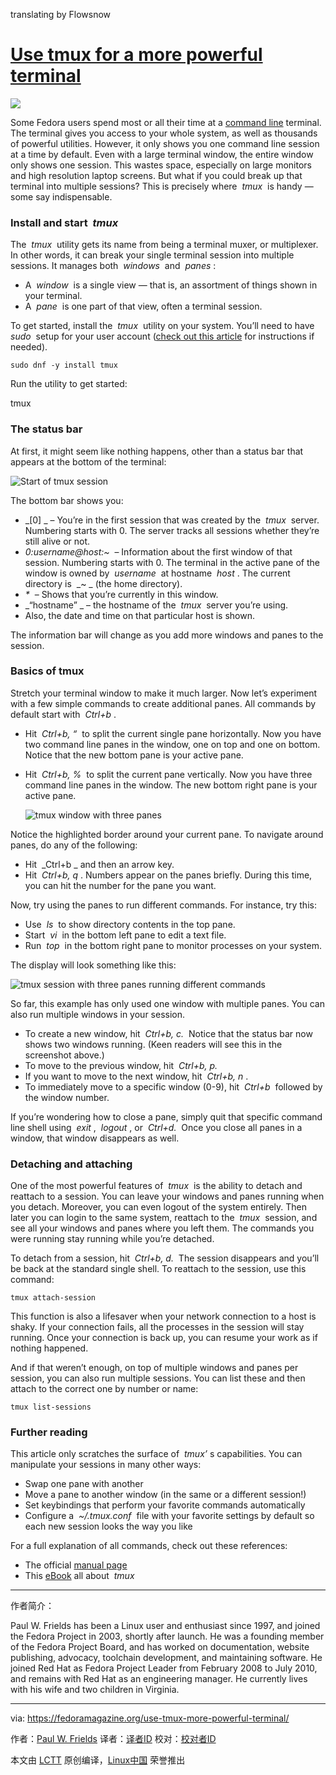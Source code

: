 translating by Flowsnow

# [Use tmux for a more powerful terminal][3]


 ![](https://cdn.fedoramagazine.org/wp-content/uploads/2017/01/tmux-945x400.jpg) 

Some Fedora users spend most or all their time at a [command line][4] terminal. The terminal gives you access to your whole system, as well as thousands of powerful utilities. However, it only shows you one command line session at a time by default. Even with a large terminal window, the entire window only shows one session. This wastes space, especially on large monitors and high resolution laptop screens. But what if you could break up that terminal into multiple sessions? This is precisely where  _tmux_  is handy — some say indispensable.

### Install and start  _tmux_ 

The  _tmux_  utility gets its name from being a terminal muxer, or multiplexer. In other words, it can break your single terminal session into multiple sessions. It manages both  _windows_  and  _panes_ :

*   A  _window_  is a single view — that is, an assortment of things shown in your terminal.
*   A  _pane_  is one part of that view, often a terminal session.

To get started, install the  _tmux_  utility on your system. You’ll need to have  _sudo_  setup for your user account ([check out this article][5] for instructions if needed).

```
sudo dnf -y install tmux
```

Run the utility to get started:

tmux

### The status bar

At first, it might seem like nothing happens, other than a status bar that appears at the bottom of the terminal:

 ![Start of tmux session](https://cdn.fedoramagazine.org/wp-content/uploads/2017/01/Screenshot-from-2017-02-04-12-54-41.png) 

The bottom bar shows you:

*   _[0] _ – You’re in the first session that was created by the  _tmux_  server. Numbering starts with 0\. The server tracks all sessions whether they’re still alive or not.
*   _0:username@host:~_  – Information about the first window of that session. Numbering starts with 0\. The terminal in the active pane of the window is owned by  _username_  at hostname  _host_ . The current directory is  _~ _ (the home directory).
*   _*_  – Shows that you’re currently in this window.
*   _“hostname” _ – the hostname of the  _tmux_  server you’re using.
*   Also, the date and time on that particular host is shown.

The information bar will change as you add more windows and panes to the session.

### Basics of tmux

Stretch your terminal window to make it much larger. Now let’s experiment with a few simple commands to create additional panes. All commands by default start with  _Ctrl+b_ .

*   Hit  _Ctrl+b, “_  to split the current single pane horizontally. Now you have two command line panes in the window, one on top and one on bottom. Notice that the new bottom pane is your active pane.
*   Hit  _Ctrl+b, %_  to split the current pane vertically. Now you have three command line panes in the window. The new bottom right pane is your active pane.

    ![tmux window with three panes](https://cdn.fedoramagazine.org/wp-content/uploads/2017/01/Screenshot-from-2017-02-04-12-54-59.png)

Notice the highlighted border around your current pane. To navigate around panes, do any of the following:

*   Hit  _Ctrl+b _ and then an arrow key.
*   Hit  _Ctrl+b, q_ . Numbers appear on the panes briefly. During this time, you can hit the number for the pane you want.

Now, try using the panes to run different commands. For instance, try this:

*   Use  _ls_  to show directory contents in the top pane.
*   Start  _vi_  in the bottom left pane to edit a text file.
*   Run  _top_  in the bottom right pane to monitor processes on your system.

The display will look something like this:

 ![tmux session with three panes running different commands](https://cdn.fedoramagazine.org/wp-content/uploads/2017/01/Screenshot-from-2017-02-04-12-57-51.png) 

So far, this example has only used one window with multiple panes. You can also run multiple windows in your session.

*   To create a new window, hit  _Ctrl+b, c._  Notice that the status bar now shows two windows running. (Keen readers will see this in the screenshot above.)
*   To move to the previous window, hit  _Ctrl+b, p._ 
*   If you want to move to the next window, hit  _Ctrl+b, n_ .
*   To immediately move to a specific window (0-9), hit  _Ctrl+b_  followed by the window number.

If you’re wondering how to close a pane, simply quit that specific command line shell using  _exit_ ,  _logout_ , or  _Ctrl+d._  Once you close all panes in a window, that window disappears as well.

### Detaching and attaching

One of the most powerful features of  _tmux_  is the ability to detach and reattach to a session. You can leave your windows and panes running when you detach. Moreover, you can even logout of the system entirely. Then later you can login to the same system, reattach to the  _tmux_  session, and see all your windows and panes where you left them. The commands you were running stay running while you’re detached.

To detach from a session, hit  _Ctrl+b, d._  The session disappears and you’ll be back at the standard single shell. To reattach to the session, use this command:

```
tmux attach-session
```

This function is also a lifesaver when your network connection to a host is shaky. If your connection fails, all the processes in the session will stay running. Once your connection is back up, you can resume your work as if nothing happened.

And if that weren’t enough, on top of multiple windows and panes per session, you can also run multiple sessions. You can list these and then attach to the correct one by number or name:

```
tmux list-sessions
```

### Further reading

This article only scratches the surface of  _tmux’_ s capabilities. You can manipulate your sessions in many other ways:

*   Swap one pane with another
*   Move a pane to another window (in the same or a different session!)
*   Set keybindings that perform your favorite commands automatically
*   Configure a  _~/.tmux.conf_  file with your favorite settings by default so each new session looks the way you like

For a full explanation of all commands, check out these references:

*   The official [manual page][1]
*   This [eBook][2] all about  _tmux_

--------------------------------------------------------------------------------

作者简介：

Paul W. Frields has been a Linux user and enthusiast since 1997, and joined the Fedora Project in 2003, shortly after launch. He was a founding member of the Fedora Project Board, and has worked on documentation, website publishing, advocacy, toolchain development, and maintaining software. He joined Red Hat as Fedora Project Leader from February 2008 to July 2010, and remains with Red Hat as an engineering manager. He currently lives with his wife and two children in Virginia.

--------------------------------------------------------------------------------

via: https://fedoramagazine.org/use-tmux-more-powerful-terminal/

作者：[Paul W. Frields][a]
译者：[译者ID](https://github.com/译者ID)
校对：[校对者ID](https://github.com/校对者ID)

本文由 [LCTT](https://github.com/LCTT/TranslateProject) 原创编译，[Linux中国](https://linux.cn/) 荣誉推出

[a]: https://fedoramagazine.org/author/pfrields/
[1]: http://man.openbsd.org/OpenBSD-current/man1/tmux.1
[2]: https://pragprog.com/book/bhtmux2/tmux-2
[3]: https://fedoramagazine.org/use-tmux-more-powerful-terminal/
[4]: http://www.cryptonomicon.com/beginning.html
[5]: https://fedoramagazine.org/howto-use-sudo/